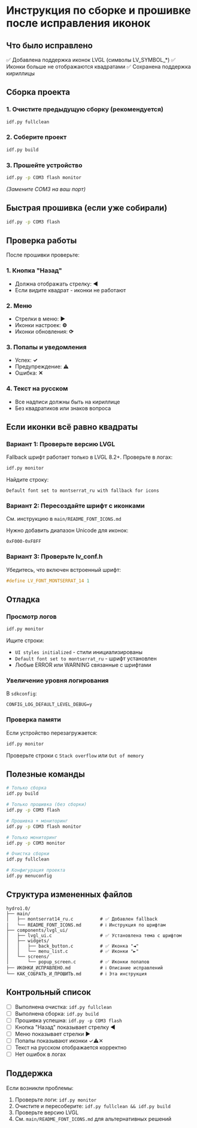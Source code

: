 # Инструкция по сборке и прошивке после исправления иконок

## Что было исправлено

✅ Добавлена поддержка иконок LVGL (символы LV_SYMBOL_*)
✅ Иконки больше не отображаются квадратами
✅ Сохранена поддержка кириллицы

## Сборка проекта

### 1. Очистите предыдущую сборку (рекомендуется)

```bash
idf.py fullclean
```

### 2. Соберите проект

```bash
idf.py build
```

### 3. Прошейте устройство

```bash
idf.py -p COM3 flash monitor
```

_(Замените COM3 на ваш порт)_

## Быстрая прошивка (если уже собирали)

```bash
idf.py -p COM3 flash
```

## Проверка работы

После прошивки проверьте:

### 1. Кнопка "Назад"
- Должна отображать стрелку: **◄**
- Если видите квадрат - иконки не работают

### 2. Меню
- Стрелки в меню: **►**
- Иконки настроек: **⚙**
- Иконки обновления: **⟳**

### 3. Попапы и уведомления
- Успех: **✓**
- Предупреждение: **⚠**
- Ошибка: **✕**

### 4. Текст на русском
- Все надписи должны быть на кириллице
- Без квадратиков или знаков вопроса

## Если иконки всё равно квадраты

### Вариант 1: Проверьте версию LVGL

Fallback шрифт работает только в LVGL 8.2+. Проверьте в логах:

```bash
idf.py monitor
```

Найдите строку:
```
Default font set to montserrat_ru with fallback for icons
```

### Вариант 2: Пересоздайте шрифт с иконками

См. инструкцию в `main/README_FONT_ICONS.md`

Нужно добавить диапазон Unicode для иконок:
```
0xF000-0xF8FF
```

### Вариант 3: Проверьте lv_conf.h

Убедитесь, что включен встроенный шрифт:

```c
#define LV_FONT_MONTSERRAT_14 1
```

## Отладка

### Просмотр логов

```bash
idf.py monitor
```

Ищите строки:
- `UI styles initialized` - стили инициализированы
- `Default font set to montserrat_ru` - шрифт установлен
- Любые ERROR или WARNING связанные с шрифтами

### Увеличение уровня логирования

В `sdkconfig`:
```
CONFIG_LOG_DEFAULT_LEVEL_DEBUG=y
```

### Проверка памяти

Если устройство перезагружается:
```bash
idf.py monitor
```

Проверьте строки с `Stack overflow` или `Out of memory`

## Полезные команды

```bash
# Только сборка
idf.py build

# Только прошивка (без сборки)
idf.py -p COM3 flash

# Прошивка + мониторинг
idf.py -p COM3 flash monitor

# Только мониторинг
idf.py -p COM3 monitor

# Очистка сборки
idf.py fullclean

# Конфигурация проекта
idf.py menuconfig
```

## Структура измененных файлов

```
hydro1.0/
├── main/
│   ├── montserrat14_ru.c          # ✅ Добавлен fallback
│   └── README_FONT_ICONS.md       # ℹ️ Инструкция по шрифтам
├── components/lvgl_ui/
│   ├── lvgl_ui.c                  # ✅ Установлена тема с шрифтом
│   ├── widgets/
│   │   ├── back_button.c          # ✅ Иконка "◄"
│   │   └── menu_list.c            # ✅ Иконки "►"
│   └── screens/
│       └── popup_screen.c         # ✅ Иконки попапов
├── ИКОНКИ_ИСПРАВЛЕНО.md           # ℹ️ Описание исправлений
└── КАК_СОБРАТЬ_И_ПРОШИТЬ.md       # ℹ️ Эта инструкция
```

## Контрольный список

- [ ] Выполнена очистка: `idf.py fullclean`
- [ ] Выполнена сборка: `idf.py build`
- [ ] Прошивка успешна: `idf.py -p COM3 flash`
- [ ] Кнопка "Назад" показывает стрелку ◄
- [ ] Меню показывает стрелки ►
- [ ] Попапы показывают иконки ✓⚠✕
- [ ] Текст на русском отображается корректно
- [ ] Нет ошибок в логах

## Поддержка

Если возникли проблемы:
1. Проверьте логи: `idf.py monitor`
2. Очистите и пересоберите: `idf.py fullclean && idf.py build`
3. Проверьте версию LVGL
4. См. `main/README_FONT_ICONS.md` для альтернативных решений


